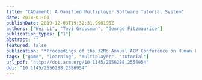 ```yaml
---
title: "CADament: A Gamified Multiplayer Software Tutorial System"
date: 2014-01-01
publishDate: 2019-12-03T19:32:31.998195Z
authors: ["Wei Li", "Tovi Grossman", "George Fitzmaurice"]
publication_types: ["1"]
abstract: ""
featured: false
publication: "*Proceedings of the 32Nd Annual ACM Conference on Human Factors in Computing Systems*"
tags: ["game", "learning", "multiplayer", "tutorial"]
url_pdf: "http://doi.acm.org/10.1145/2556288.2556954"
doi: "10.1145/2556288.2556954"
---
```


